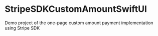 # StripeSDKCustomAmountSwiftUI
Demo project of the one-page custom amount payment implementation using Stripe SDK 
